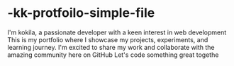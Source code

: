 # -kk-protfoilo-simple-file
I'm kokila, a passionate developer with a keen interest in  web development This is my portfolio where I showcase my projects, experiments, and learning journey. I'm excited to share my work and collaborate with the amazing community here on GitHub Let's code something great togethe
